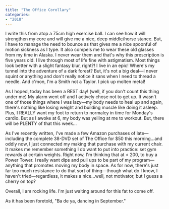 ```yaml
---
title: "The Office Corollary"
categories:
- "2018"
---
```


I write this from atop a 75cm high exercise ball. I can see how it will strengthen my core and will give me a nice, deep middle/horse stance. But, I have to manage the need to bounce as that gives me a nice spoonful of motion sickness as I type. It also compels me to wear these old glasses from my time in Alaska. I never wear them and that's why this prescription is five years old. I live through most of life fine with astigmatism. Most things look better with a slight fantasy blur, right?! I live in an epic! Where's my tunnel into the adventure of a dark forest? But, it's not a big deal—I never squint or anything and don't really notice it sans when I need to thread a needle. And c'mon, I'm a Smith not a Taylor. I pick up molten metal!

As I hoped, today has been a REST day! (well, if you don't count this thing under me) My alarm went off and I actively chose not to get up. It wasn't one of those things where I was lazy—my body needs to heal up and again, there's nothing like losing weight and building muscle like doing it asleep. Plus, I REALLY want my foot to return to normalcy in time for Monday's cardio. But as I awoke at 6, my body was yelling at me to workout. But, there will be PLENTY of that this week...

As I've recently written, I've made a few Amazon purchases of late—including the complete 38-DVD set of The Office for $50 this morning...and oddly now, I just connected my making that purchase with my current chair. It makes me remember something I do want to put into practice: set gym rewards at certain weights. Right now, I'm thinking that at < 200, to buy a Power Tower. I really want dips and pull ups to be part of my program—anything that promotes moving my body in space. As for now, there's just far too much resistance to do that sort of thing—though what do I know, I haven't tried—regardless, it makes a nice...well, not motivator, but I guess a cherry on top?

Overall, I am rocking life. I'm just waiting around for this fat to come off.

As it has been foretold, "Ba de ya, dancing in September."